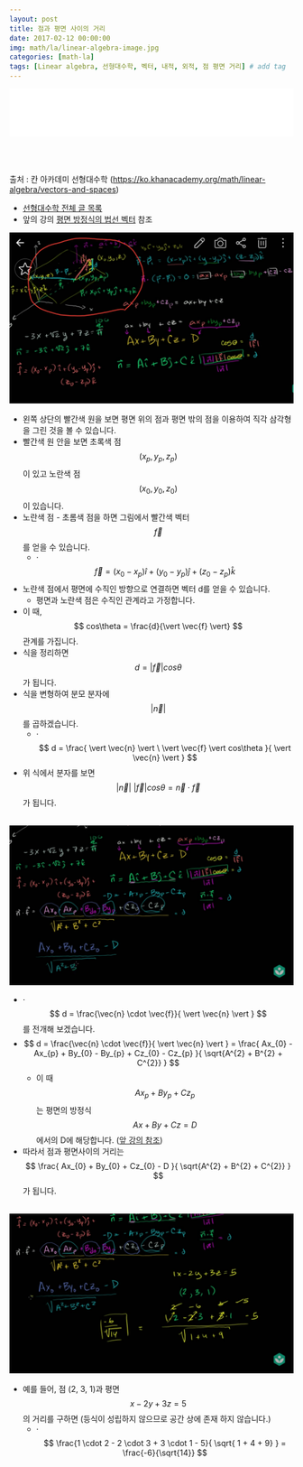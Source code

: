 ```yaml
---
layout: post
title: 점과 평면 사이의 거리
date: 2017-02-12 00:00:00
img: math/la/linear-algebra-image.jpg
categories: [math-la] 
tags: [Linear algebra, 선형대수학, 벡터, 내적, 외적, 점 평면 거리] # add tag
---
```


<iframe src="//partners.coupang.com/cdn/redirect?url=customjs%2Faffiliate%2Fsearch-bar%2F0.0.3%2Flogo-01.html%3FtrackingCode%3DAF1042200" width="100%" height="85" frameborder="0" scrolling="no"></iframe>

<br><br>

출처 : 칸 아카데미 선형대수학 (https://ko.khanacademy.org/math/linear-algebra/vectors-and-spaces)

+ [선형대수학 전체 글 목록](https://gaussian37.github.io/math-la-Linear-Algebra-Table/) 
+ 앞의 강의 [평면 방정식의 법선 벡터](https://gaussian37.github.io/math-la-Normal-vector-from-plane-equation/) 참조

<img src="../assets/img/math/la/point-distance-to-plane/1.png" alt="Drawing" style="width: 600px;"/>

+ 왼쪽 상단의 빨간색 원을 보면 평면 위의 점과 평면 밖의 점을 이용하여 직각 삼각형을 그린 것을 볼 수 있습니다.
+ 빨간색 원 안을 보면 초록색 점 $$ (x_{p}, y_{p}, z_{p}) $$이 있고 노란색 점 $$ (x_{0}, y_{0}, z_{0}) $$이 있습니다.
+ 노란색 점 - 초롬색 점을 하면 그림에서 빨간색 벡터 $$ \vec{f} $$ 를 얻을 수 있습니다.
    + ·$$ \vec{f} = (x_{0} - x_{p})\hat{i} + (y_{0} - y_{p})\hat{j} + (z_{0} - z_{p})\hat{k}$$
+ 노란색 점에서 평면에 수직인 방향으로 연결하면 벡터 d를 얻을 수 있습니다.
    + 평면과 노란색 점은 수직인 관계라고 가정합니다.
+ 이 때, $$ cos\theta = \frac{d}{\vert \vec{f} \vert} $$ 관계를 가집니다.
+ 식을 정리하면 $$ d = \vert \vec{f} \vert cos\theta $$ 가 됩니다.
+ 식을 변형하여 분모 분자에 $$ \vert \vec{n} \vert $$ 를 곱하겠습니다.
    + ·$$ d = \frac{ \vert \vec{n} \vert \ \vert \vec{f} \vert cos\theta }{ \vert \vec{n} \vert }  $$
+ 위 식에서 분자를 보면 $$ \vert \vec{n} \vert \ \vert \vec{f} \vert cos\theta = \vec{n} \cdot \vec{f} $$ 가 됩니다.

<br>

<img src="../assets/img/math/la/point-distance-to-plane/2.png" alt="Drawing" style="width: 600px;"/>

+ ·$$ d = \frac{\vec{n} \cdot \vec{f}}{ \vert \vec{n} \vert } $$를 전개해 보겠습니다.
+ $$ d = \frac{\vec{n} \cdot \vec{f}}{ \vert \vec{n} \vert } = \frac{ Ax_{0} - Ax_{p} + By_{0} - By_{p} + Cz_{0} - Cz_{p} }{ \sqrt{A^{2} + B^{2} + C^{2}} } $$
    + 이 때 $$ Ax_{p} + By_{p} + Cz_{p} $$는 평면의 방정식 $$ Ax + By + Cz = D $$에서의 D에 해당합니다. ([앞 강의 참조](https://gaussian37.github.io/math-la-Normal-vector-from-plane-equation/))
+ 따라서 점과 평면사이의 거리는 $$ \frac{ Ax_{0} + By_{0} + Cz_{0} - D }{ \sqrt{A^{2} + B^{2} + C^{2}} } $$ 가 됩니다.
        
  
<br>

<img src="../assets/img/math/la/point-distance-to-plane/3.png" alt="Drawing" style="width: 600px;"/>

+ 예를 들어, 점 (2, 3, 1)과 평면 $$ x - 2y + 3z = 5 $$ 의 거리를 구하면 (등식이 성립하지 않으므로 공간 상에 존재 하지 않습니다.)
    + ·$$ \frac{1 \cdot 2 - 2 \cdot 3 + 3 \cdot 1 - 5}{ \sqrt{ 1 + 4 + 9} } = \frac{-6}{\sqrt{14}} $$
